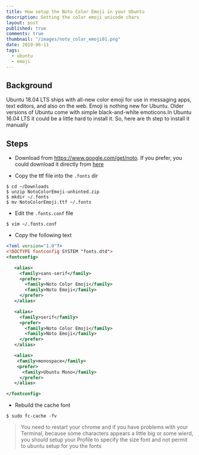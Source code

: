 ```yaml
---
title: How setup the Noto Color Emoji in your Ubuntu
description: Setting the color emoji unicode chars
layout: post
published: true
comments: true
thumbnail: "/images/noto_color_emoji01.png"
date: 2019-06-11
tags:
  - ubuntu
  - emoji
---
```


## Background

Ubuntu 18.04 LTS ships with all-new color emoji for use in messaging apps, text editors, and also on the web. Emoji is nothing new for Ubuntu. Older versions of Ubuntu come with simple black-and-white emoticons.In Ubuntu 16.04 LTS it could be a little hard to install it. So, here are th step to install it manually


## Steps

* Download from https://www.google.com/get/noto. If you prefer, you could download it directly from [here](https://noto-website-2.storage.googleapis.com/pkgs/NotoColorEmoji-unhinted.zip)

* Copy the ttf file into the `.fonts` dir

```shell
$ cd ~/Downloads
$ unzip NotoColorEmoji-unhinted.zip
$ mkdir ~/.fonts
$ mv NotoColorEmoji.ttf ~/.fonts
```

* Edit the `.fonts.conf` file

```shell
$ vim ~/.fonts.conf
```

* Copy the following text

```xml
<?xml version="1.0"?>
<!DOCTYPE fontconfig SYSTEM "fonts.dtd">
<fontconfig>

   <alias>
     <family>sans-serif</family>
     <prefer>
       <family>Noto Color Emoji</family>
       <family>Noto Emoji</family>
     </prefer>
   </alias>

   <alias>
     <family>serif</family>
     <prefer>
       <family>Noto Color Emoji</family>
       <family>Noto Emoji</family>
     </prefer>
   </alias>

   <alias>
    <family>monospace</family>
    <prefer>
      <family>Ubuntu Mono</family>
     </prefer>
   </alias>

</fontconfig>
```

* Rebuild the cache font

```shell
$ sudo fc-cache -fv
```

> You need to restart your chrome and if you have problems with your Terminal, because some characters appears a little big or some wierd, you should setup your Profile to specify the size font and not permit to ubuntu setup for you the fonts
 
